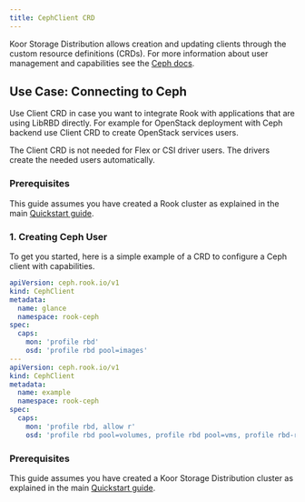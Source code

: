```yaml
---
title: CephClient CRD
---
```


Koor Storage Distribution allows creation and updating clients through the custom resource definitions (CRDs).
For more information about user management and capabilities see the [Ceph docs](https://docs.ceph.com/docs/master/rados/operations/user-management/).

## Use Case: Connecting to Ceph

Use Client CRD in case you want to integrate Rook with applications that are using LibRBD directly.
For example for OpenStack deployment with Ceph backend use Client CRD to create OpenStack services users.

The Client CRD is not needed for Flex or CSI driver users. The drivers create the needed users automatically.

### Prerequisites

This guide assumes you have created a Rook cluster as explained in the main [Quickstart guide](../Getting-Started/quickstart.md).

### 1. Creating Ceph User

To get you started, here is a simple example of a CRD to configure a Ceph client with capabilities.

```yaml
apiVersion: ceph.rook.io/v1
kind: CephClient
metadata:
  name: glance
  namespace: rook-ceph
spec:
  caps:
    mon: 'profile rbd'
    osd: 'profile rbd pool=images'
---
apiVersion: ceph.rook.io/v1
kind: CephClient
metadata:
  name: example
  namespace: rook-ceph
spec:
  caps:
    mon: 'profile rbd, allow r'
    osd: 'profile rbd pool=volumes, profile rbd pool=vms, profile rbd-read-only pool=images'
```

### Prerequisites

This guide assumes you have created a Koor Storage Distribution cluster as explained in the main [Quickstart guide](../Getting-Started/quickstart.md).
